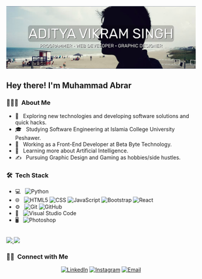 <img src="https://raw.githubusercontent.com/AVS1508/AVS1508/master/assets/Aditya%20Vikram%20Singh%20Banner.png">

<h2> Hey there! I'm Muhammad Abrar</h2>

<h3> 👨🏻‍💻 &nbsp;About Me </h3>

- 🤔 &nbsp; Exploring new technologies and developing software solutions and quick hacks.
- 🎓 &nbsp; Studying Software Engineering at Islamia College University Peshawer.
- 💼 &nbsp; Working as a Front-End Developer at Beta Byte Technology.
- 🌱 &nbsp; Learning more about Artificial Intelligence.
- ✍️ &nbsp; Pursuing Graphic Design and Gaming as hobbies/side hustles.

<h3> 🛠 &nbsp;Tech Stack</h3>

- 💻 &nbsp;
  ![Python](https://img.shields.io/badge/-Python-333333?style=flat&logo=python)
- 🌐 &nbsp;
  ![HTML5](https://img.shields.io/badge/-HTML5-333333?style=flat&logo=HTML5)
  ![CSS](https://img.shields.io/badge/-CSS-333333?style=flat&logo=CSS3&logoColor=1572B6)
  ![JavaScript](https://img.shields.io/badge/-JavaScript-333333?style=flat&logo=javascript)
  ![Bootstrap](https://img.shields.io/badge/-Bootstrap-333333?style=flat&logo=bootstrap&logoColor=563D7C)
  ![React](https://img.shields.io/badge/-React-333333?style=flat&logo=react)
- ⚙️ &nbsp;
  ![Git](https://img.shields.io/badge/-Git-333333?style=flat&logo=git)
  ![GitHub](https://img.shields.io/badge/-GitHub-333333?style=flat&logo=github)
- 🔧 &nbsp;
  ![Visual Studio Code](https://img.shields.io/badge/-Visual%20Studio%20Code-333333?style=flat&logo=visual-studio-code&logoColor=007ACC)
- 🖥 &nbsp;
  ![Photoshop](https://img.shields.io/badge/-Photoshop-333333?style=flat&logo=adobe-photoshop)

<br/>

<a href="https://github.com/abroKhan">
  <img height="180em" src="https://github-readme-stats.vercel.app/api?username=abroKhan8&theme=buefy&show_icons=true" />
  <img height="180em" src="https://github-readme-stats.vercel.app/api/top-langs/?username=abroKhan8&theme=buefy&layout=compact" />
</a>

<br/>

<h3> 🤝🏻 &nbsp;Connect with Me </h3>

<p align="center">
<!-- <a href="https://www.adityavsingh.com/"><img alt="Website" src="https://img.shields.io/badge/Website-www.adityavsingh.com-blue?style=flat-square&logo=google-chrome"></a> -->
<a href="https://www.linkedin.com/in/muhammad-abrar-b1347121b/"><img alt="LinkedIn" src="https://img.shields.io/badge/LinkedIn-Muhammad Abrar-blue?style=flat-square&logo=linkedin"></a>
<a href="https://www.instagram.com/abro_khaan/"><img alt="Instagram" src="https://img.shields.io/badge/Instagram-Muhammad Abrar-blue?style=flat-square&logo=instagram"></a>
<a href="mailto:abrokhan149@gmail.com"><img alt="Email" src="https://img.shields.io/badge/Email-abrokhan149@gmail.com-blue?style=flat-square&logo=gmail"></a>
</p>

